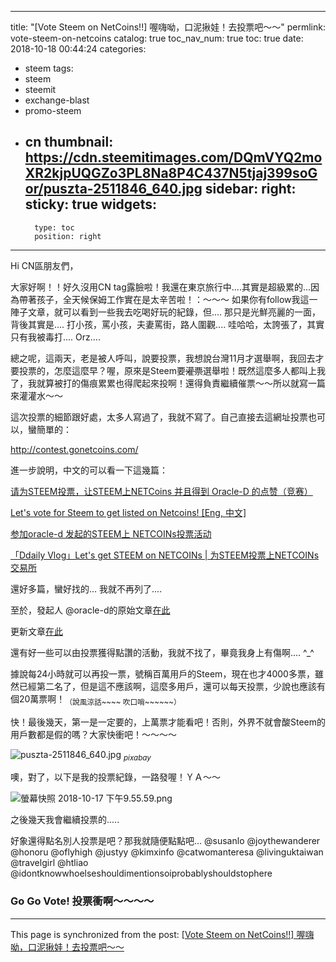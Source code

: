 
---
title: "[Vote Steem on NetCoins!!] 喔嗨呦，口泥揪娃！去投票吧～～"
permlink: vote-steem-on-netcoins
catalog: true
toc_nav_num: true
toc: true
date: 2018-10-18 00:44:24
categories:
- steem
tags:
- steem
- steemit
- exchange-blast
- promo-steem
- cn
thumbnail: https://cdn.steemitimages.com/DQmVYQ2moXR2kjpUQGZo3PL8Na8P4C437N5tjaj399soGor/puszta-2511846_640.jpg
sidebar:
    right:
        sticky: true
widgets:
    -
        type: toc
        position: right
---


Hi CN區朋友們，

大家好啊！！好久沒用CN tag露臉啦！我還在東京旅行中....其實是超級累的...因為帶著孩子，全天候保姆工作實在是太辛苦啦！：～～～ 如果你有follow我這一陣子文章，就可以看到一些我去吃喝好玩的紀錄，但.... 那只是光鮮亮麗的一面，背後其實是.... 打小孩，罵小孩，夫妻罵街，路人圍觀.... 哇哈哈，太誇張了，其實只有我被毒打.... Orz....

總之呢，這兩天，老是被人呼叫，說要投票，我想說台灣11月才選舉啊，我回去才要投票的，怎麼這麼早？喔，原來是Steem要<del>灌票</del>選舉啦！既然這麼多人都叫上我了，我就算被打的傷痕累累也得爬起來投啊！還得負責繼續催票～～所以就寫一篇來灌灌水～～

這次投票的細節跟好處，太多人寫過了，我就不寫了。自己直接去這網址投票也可以，蠻簡單的：

http://contest.gonetcoins.com/

進一步說明，中文的可以看一下這幾篇：

[请为STEEM投票，让STEEM上NETCoins 并且得到 Oracle-D 的点赞（竞赛）](https://steemit.com/cn/@justyy/steem-steem-netcoins-oracle-d)

[Let's vote for Steem to get listed on Netcoins! [Eng, 中文]](https://steemit.com/steem/@susanlo/let-s-vote-for-steem-to-get-listed-on-netcoins-eng)

[参加oracle-d 发起的STEEM上 NETCOINs投票活动](https://steemit.com/cn/@oflyhigh/oracle-d-steem-netcoins)

[「Ddaily Vlog」Let's get STEEM on NETCOINs | 为STEEM投票上NETCOINs交易所](https://steemit.com/exchange-blast/@joythewanderer/lfqoo8jk)

還好多篇，蠻好找的... 我就不再列了....

至於，發起人 @oracle-d的原始文章[在此](https://steemit.com/steem/@oracle-d/vote-for-steem-to-get-a-free-listing-on-netcoins-and-win-oracle-d-upvotes-contest-8dbe4475bb65cest)

更新文章[在此](https://steemit.com/steem/@oracle-d/thank-you-steemians-for-going-crazy-netcoins-contest-update-f55bc731a704best)

還有好一些可以由投票獲得點讚的活動，我就不找了，畢竟我身上有傷啊.... ^_^

據說每24小時就可以再投一票，號稱百萬用戶的Steem，現在也才4000多票，雖然已經第二名了，但是這不應該啊，這麼多用戶，還可以每天投票，少說也應該有個20萬票啊！<sub>（說風涼話~~~~ 吹口哨~~~~~~）</sub>

快！最後幾天，第一是一定要的，上萬票才能看吧！否則，外界不就會酸Steem的用戶數都是假的嗎？大家快衝吧！～～～～ 

![puszta-2511846_640.jpg](https://cdn.steemitimages.com/DQmVYQ2moXR2kjpUQGZo3PL8Na8P4C437N5tjaj399soGor/puszta-2511846_640.jpg)
<sub>*pixabay*</sub>


噢，對了，以下是我的投票紀錄，一路發喔！ＹＡ～～ 

![螢幕快照 2018-10-17 下午9.55.59.png](https://cdn.steemitimages.com/DQmfMV6HBTx5BeuMXQFGu3cfcxrGo6xCx3M8Tim1WTmNSVo/%E8%9E%A2%E5%B9%95%E5%BF%AB%E7%85%A7%202018-10-17%20%E4%B8%8B%E5%8D%889.55.59.png)

之後幾天我會繼續投票的..... 

好象還得點名別人投票是吧？那我就隨便點點吧...  @susanlo @joythewanderer @honoru @oflyhigh @justyy @kimxinfo @catwomanteresa @livinguktaiwan @travelgirl @htliao @idontknowwhoelseshouldimentionsoiprobablyshouldstophere

### Go Go Vote! 投票衝啊～～～～

- - -

This page is synchronized from the post: [[Vote Steem on NetCoins!!] 喔嗨呦，口泥揪娃！去投票吧～～](https://steemit.com/@deanliu/vote-steem-on-netcoins)

